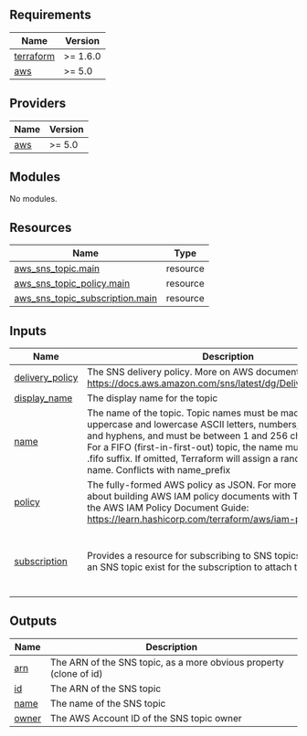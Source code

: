 <!-- BEGIN_TF_DOCS -->
## Requirements

| Name | Version |
|------|---------|
| <a name="requirement_terraform"></a> [terraform](#requirement\_terraform) | >= 1.6.0 |
| <a name="requirement_aws"></a> [aws](#requirement\_aws) | >= 5.0 |

## Providers

| Name | Version |
|------|---------|
| <a name="provider_aws"></a> [aws](#provider\_aws) | >= 5.0 |

## Modules

No modules.

## Resources

| Name | Type |
|------|------|
| [aws_sns_topic.main](https://registry.terraform.io/providers/hashicorp/aws/latest/docs/resources/sns_topic) | resource |
| [aws_sns_topic_policy.main](https://registry.terraform.io/providers/hashicorp/aws/latest/docs/resources/sns_topic_policy) | resource |
| [aws_sns_topic_subscription.main](https://registry.terraform.io/providers/hashicorp/aws/latest/docs/resources/sns_topic_subscription) | resource |

## Inputs

| Name | Description | Type | Default | Required |
|------|-------------|------|---------|:--------:|
| <a name="input_delivery_policy"></a> [delivery\_policy](#input\_delivery\_policy) | The SNS delivery policy. More on AWS documentation: https://docs.aws.amazon.com/sns/latest/dg/DeliveryPolicies.html | `string` | `null` | no |
| <a name="input_display_name"></a> [display\_name](#input\_display\_name) | The display name for the topic | `string` | n/a | yes |
| <a name="input_name"></a> [name](#input\_name) | The name of the topic. Topic names must be made up of only uppercase and lowercase ASCII letters, numbers, underscores, and hyphens, and must be between 1 and 256 characters long. For a FIFO (first-in-first-out) topic, the name must end with the .fifo suffix. If omitted, Terraform will assign a random, unique name. Conflicts with name\_prefix | `string` | n/a | yes |
| <a name="input_policy"></a> [policy](#input\_policy) | The fully-formed AWS policy as JSON. For more information about building AWS IAM policy documents with Terraform, see the AWS IAM Policy Document Guide: https://learn.hashicorp.com/terraform/aws/iam-policy | `string` | `null` | no |
| <a name="input_subscription"></a> [subscription](#input\_subscription) | Provides a resource for subscribing to SNS topics. Requires that an SNS topic exist for the subscription to attach to. | <pre>object({<br/>    protocol      = string<br/>    endpoint      = string<br/>    auto_confirms = bool<br/>  })</pre> | n/a | yes |

## Outputs

| Name | Description |
|------|-------------|
| <a name="output_arn"></a> [arn](#output\_arn) | The ARN of the SNS topic, as a more obvious property (clone of id) |
| <a name="output_id"></a> [id](#output\_id) | The ARN of the SNS topic |
| <a name="output_name"></a> [name](#output\_name) | The name of the SNS topic |
| <a name="output_owner"></a> [owner](#output\_owner) | The AWS Account ID of the SNS topic owner |
<!-- END_TF_DOCS -->
